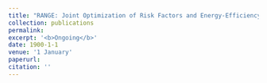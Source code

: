 ```yaml
---
title: "RANGE: Joint Optimization of Risk Factors and Energy-Efficiency for UAV Trajectory Planning in Mobile Edge Computing Networks"
collection: publications
permalink: 
excerpt: '<b>Ongoing</b>'
date: 1900-1-1
venue: '1 January'
paperurl: 
citation: ''
---
```

